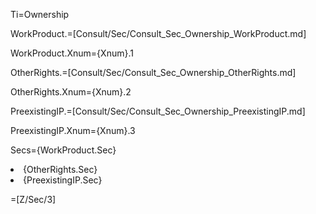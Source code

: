 Ti=Ownership

WorkProduct.=[Consult/Sec/Consult_Sec_Ownership_WorkProduct.md]

WorkProduct.Xnum={Xnum}.1

OtherRights.=[Consult/Sec/Consult_Sec_Ownership_OtherRights.md]

OtherRights.Xnum={Xnum}.2

PreexistingIP.=[Consult/Sec/Consult_Sec_Ownership_PreexistingIP.md]

PreexistingIP.Xnum={Xnum}.3

Secs={WorkProduct.Sec}<li>{OtherRights.Sec}<li>{PreexistingIP.Sec}

=[Z/Sec/3]